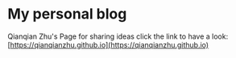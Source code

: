 # My personal blog
Qianqian Zhu's Page for sharing ideas
click the link to have a look: [https://qianqianzhu.github.io](https://qianqianzhu.github.io)
